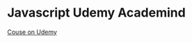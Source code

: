 # Javascript Udemy Academind
[Couse on Udemy](https://www.udemy.com/course/javascript-the-complete-guide-2020-beginner-advanced)
